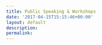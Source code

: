 ```yaml
---
title: Public Speaking & Workshops
date: '2017-04-15T15:15:46+00:00'
layout: default
description:
permalink:
---
```

